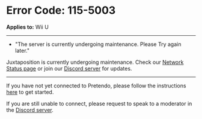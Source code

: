 # Error Code: 115-5003
**Applies to:** Wii U

---

- "The server is currently undergoing maintenance. Please Try again later."

Juxtaposition is currently undergoing maintenance. Check our [Network Status page](https://stats.uptimerobot.com/R7E4wiGjJq) or join our [Discord server](https://discord.gg/pretendo) for updates.

---

If you have not yet connected to Pretendo, please follow the instructions [here](/docs/install) to get started.

If you are still unable to connect, please request to speak to a moderator in the [Discord server](https://discord.gg/pretendo).

